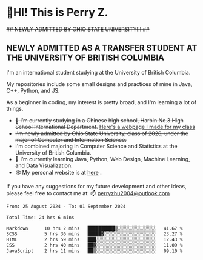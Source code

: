# 🌄HI! This is Perry Z. <br> #
<s>## NEWLY ADMITTED BY OHIO STATE UNIVERSITY!!! ##</s>
## NEWLY ADMITTED AS A TRANSFER STUDENT AT THE UNIVERSITY OF BRITISH COLUMBIA ##
I'm an international student studying at the University of British Columbia. <br>

My repositories include some small designs and practices of mine in Java, C++, Python, and JS. <br>

As a beginner in coding, my interest is pretty broad, and I'm learning a lot of things. <br>
- <s>🔭 I’m currently studying in a Chinese high school, Harbin No.3 High School International Department.</s> [Here's a webpage I made for my class](https://perry2004.github.io/weirdos/)
- <s> I'm newly admitted by Ohio State University, class of 2026, under the major of Computer and Information Science. </s>
- I'm combined majoring in Computer Science and Statistics at the University of British Columbia. 
- 🌱 I’m currently learning Java, Python, Web Design, Machine Learning, and Data Visualization. 
- 🕸️ My personal website is at <a href="https://zhu-yp.cn">here</a> .  

If you have any suggestions for my future development and other ideas, please feel free to contact me at: 📫 [perryzhu2004@outlook.com](mailto:perryzhu2004@outlook.com)

<!--START_SECTION:waka-->

```txt
From: 25 August 2024 - To: 01 September 2024

Total Time: 24 hrs 6 mins

Markdown      10 hrs 2 mins   ██████████▒░░░░░░░░░░░░░░   41.67 %
SCSS          5 hrs 36 mins   █████▓░░░░░░░░░░░░░░░░░░░   23.27 %
HTML          2 hrs 59 mins   ███░░░░░░░░░░░░░░░░░░░░░░   12.43 %
CSS           2 hrs 40 mins   ██▓░░░░░░░░░░░░░░░░░░░░░░   11.09 %
JavaScript    2 hrs 11 mins   ██▒░░░░░░░░░░░░░░░░░░░░░░   09.10 %
```

<!--END_SECTION:waka-->
